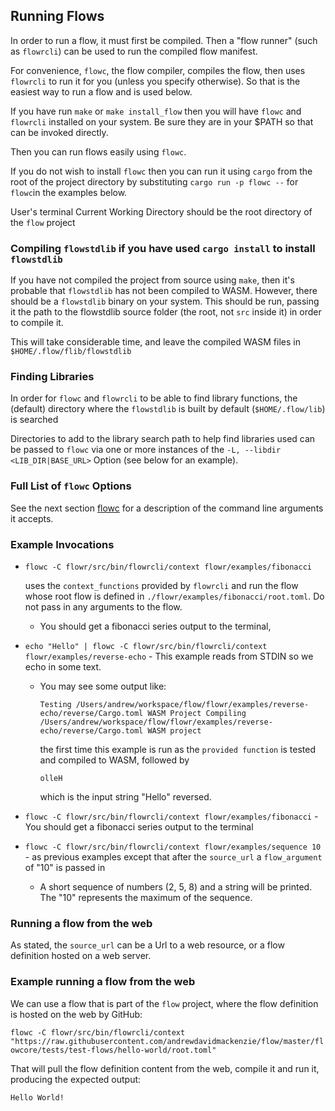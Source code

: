 ## Running Flows

In order to run a flow, it must first be compiled. Then a "flow runner" (such as `flowrcli`) can be used to run the
compiled flow manifest.

For convenience, `flowc`, the flow compiler, compiles the flow, then uses `flowrcli` to run it for you (unless you 
specify otherwise). So that is the easiest way to run a flow and is used below.

If you have run `make` or `make install_flow` then you will have `flowc` and `flowrcli` installed on your system.
Be sure they are in your $PATH so that can be invoked directly.

Then you can run flows easily using `flowc`. 

If you do not wish to install `flowc` then you can run it using `cargo` from the root of the project directory by
substituting `cargo run -p flowc --` for `flowc`in the examples below.

User's terminal Current Working Directory should be the root directory of the `flow` project

### Compiling `flowstdlib` if you have used `cargo install` to install `flowstdlib`
If you have not compiled the project from source using `make`, then it's probable that `flowstdlib` has not
been compiled to WASM. However, there should be a `flowstdlib` binary on your system. This should be run, passing it
the path to the flowstdlib source folder (the root, not `src` inside it) in order to compile it.

This will take considerable time, and leave the compiled WASM files in `$HOME/.flow/flib/flowstdlib`

### Finding Libraries
In order for `flowc` and `flowrcli` to be able to find library functions, the (default) directory where the `flowstdlib`
is built by default (`$HOME/.flow/lib`) is searched

Directories to add to the library search path to help find libraries used can be passed to `flowc` via one or more
instances of the `-L, --libdir <LIB_DIR|BASE_URL>` Option (see below for an example).

### Full List of `flowc` Options
See the next section [flowc](flowc.md) for a description of the command line arguments it accepts.

### Example Invocations
- `flowc -C flowr/src/bin/flowrcli/context flowr/examples/fibonacci`

  uses the `context_functions` provided by `flowrcli` and run the flow whose root flow is defined in `./flowr/examples/fibonacci/root.toml`. 
  Do not pass in any arguments to the flow. 
  - You should get a fibonacci series output to the terminal, 
- `echo "Hello" | flowc -C flowr/src/bin/flowrcli/context flowr/examples/reverse-echo` - This example reads from STDIN so we echo in 
  some text.
  - You may see some output like:
  
    `Testing /Users/andrew/workspace/flow/flowr/examples/reverse-echo/reverse/Cargo.toml WASM Project
     Compiling /Users/andrew/workspace/flow/flowr/examples/reverse-echo/reverse/Cargo.toml WASM project`

    the first time this example is run as the `provided function` is tested and compiled to WASM, followed by

    `olleH`

    which is the input string "Hello" reversed.
- `flowc -C flowr/src/bin/flowrcli/context flowr/examples/fibonacci` - You should get a fibonacci series output to the terminal
- `flowc -C flowr/src/bin/flowrcli/context flowr/examples/sequence 10` - as previous examples except that after the `source_url` a 
`flow_argument` of "10" is passed in
  - A short sequence of numbers (2, 5, 8) and a string will be printed. The "10" represents the maximum of the sequence.

### Running a flow from the web
As stated, the `source_url` can be a Url to a web resource, or a flow definition hosted on a web server.

### Example running a flow from the web
We can use a flow that is part of the `flow` project, where the flow definition is hosted on the web by GitHub:

`flowc -C flowr/src/bin/flowrcli/context "https://raw.githubusercontent.com/andrewdavidmackenzie/flow/master/flowcore/tests/test-flows/hello-world/root.toml"`


That will pull the flow definition content from the web, compile it and run it, producing the expected output:


`Hello World!`